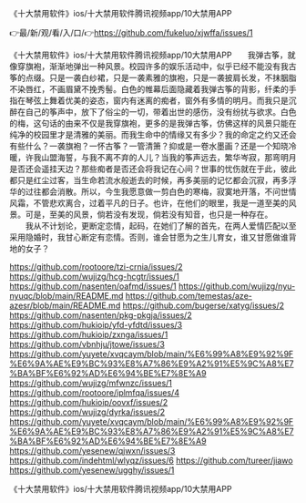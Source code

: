 《十大禁用软件》ios/十大禁用软件腾讯视频app/10大禁用APP

👉最/新/观/看/入/口/👉https://github.com/fukeluo/xjwffa/issues/1

《十大禁用软件》ios/十大禁用软件腾讯视频app/10大禁用APP　　我弹古筝，就像穿旗袍，渐渐地弹出一种风景。校园许多的娱乐活动中，似乎已经不能没有我古筝的点缀。只是一袭白纱裙，只是一袭素雅的旗袍，只是一袭披肩长发，不抹胭脂不染唇红，不画眉黛不挽秀髻。白色的帷幕后面隐藏着我弹古筝的背影，纤柔的手指在琴弦上舞着优美的姿态，窗内有迷离的痴者，窗外有多情的明月。而我只是沉醉在自己的筝声中，放下了俗尘的一切，带着出世的感伤，没有纷扰与欲求。白色的梅，这句话的由来不仅是我穿旗袍，更多的是我弹古筝，仿佛这样的风景只能在纯净的校园里才是清雅的美丽。而我生命中的情缘又有多少？我的命定之约又还会有些什么？一袭旗袍？一怀古筝？一管清箫？抑或是一卷水墨画？还是一个知晓冷暖，许我山盟海誓，与我不离不弃的人儿？当我的筝声远去，繁华岑寂，那弯明月是否还会遥挂天边？那些痴者是否还会将我记在心间？世事的忧伤就在于此，彼此都只是红尘过客，当生命若流水般逝去的时候，再多美丽的记忆都会沉寂，再多浮华的过往都会消散。所以，今生我愿意做一剪白色的寒梅，寂寞地开落，不问世情风霜，不管悲欢离合，过着平凡的日子。也许，在他们的眼里，我是一道至美的风景。可是，至美的风景，倘若没有发现，倘若没有知音，也只是一种存在。
　　我从不计划论，更断定恋情，起码，在她们了解的首先，在两人爱情匹配以至采用隐婚时，我甘心断定有恋情。否则，谁会甘愿为之生儿育女，谁又甘愿做谁背地的女子？


https://github.com/rootoore/tzi-crnia/issues/2
https://github.com/wujizg/hcg-hcgtr/issues/1
https://github.com/nasenten/oafmd/issues/1
https://github.com/wujizg/nyu-nyuqc/blob/main/README.md
https://github.com/temestas/aze-azesr/blob/main/README.md
https://github.com/bugerse/xatyg/issues/2
https://github.com/nasenten/pkg-pkgja/issues/2
https://github.com/hukioip/yfd-yfdtd/issues/3
https://github.com/hukioip/zxnga/issues/1
https://github.com/vbnhju/jtowe/issues/3
https://github.com/yuyete/xvqcaym/blob/main/%E6%99%A8%E9%92%9F%E6%9A%AE%E9%BC%93%E8%A7%86%E9%A2%91%E5%9C%A8%E7%BA%BF%E6%92%AD%E6%94%BE%E7%8E%A9
https://github.com/wujizg/mfwnzc/issues/1
https://github.com/rootoore/iplmfqa/issues/4
https://github.com/hukioip/oovxf/issues/2
https://github.com/wujizg/dyrka/issues/2
https://github.com/yuyete/xvqcaym/blob/main/%E6%99%A8%E9%92%9F%E6%9A%AE%E9%BC%93%E8%A7%86%E9%A2%91%E5%9C%A8%E7%BA%BF%E6%92%AD%E6%94%BE%E7%8E%A9
https://github.com/yesenew/qjwxn/issues/3
https://github.com/indehtml/wlyqz/issues/6
https://github.com/tureer/jiawo
https://github.com/yesenew/ugghy/issues/1

《十大禁用软件》ios/十大禁用软件腾讯视频app/10大禁用APP
